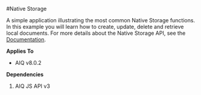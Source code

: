 #Native Storage

A simple application illustrating the most common Native Storage functions. In this example you will learn how to create, update, delete and retrieve local documents. For more details about the Native Storage API, see the [Documentation](https://appeariq.com/content/aiq-javascript-api#aiq.storage).

**Applies To**

* AIQ v8.0.2

**Dependencies**

1. AIQ JS API v3
